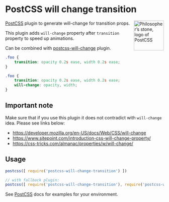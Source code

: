 # PostCSS will change transition
[PostCSS]:      https://github.com/postcss/postcss

<img align="right" width="95" height="95"
     title="Philosopher’s stone, logo of PostCSS"
     src="http://postcss.github.io/postcss/logo.svg">

[PostCSS] plugin to generate will-change for transition props.

This plugin adds `will-change` property after `transition` property to speed up animations.

Can be combined with [postcss-will-change](https://github.com/postcss/postcss-will-change) plugin.



```css
.foo {
    transition: opacity 0.2s ease, width 0.2s ease;
}
```

```css
.foo {
    transition: opacity 0.2s ease, width 0.2s ease;
    will-change: opacity, width;
}
```

## Important note

Make sure that if you use this plugin it does not contradict with `will-change` idea. Please see links below:

- https://developer.mozilla.org/en-US/docs/Web/CSS/will-change
- https://www.sitepoint.com/introduction-css-will-change-property/
- https://css-tricks.com/almanac/properties/w/will-change/

## Usage

```js
postcss([ require('postcss-will-change-transition') ])

// with fallback plugin:
postcss([ require('postcss-will-change-transition'), require('postcss-will-change')  ])
```

See [PostCSS] docs for examples for your environment.
